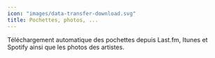 ```yaml
---
icon: "images/data-transfer-download.svg"
title: Pochettes, photos, ...
---
```

Téléchargement automatique des pochettes depuis Last.fm, Itunes et Spotify ainsi que les photos des artistes.
